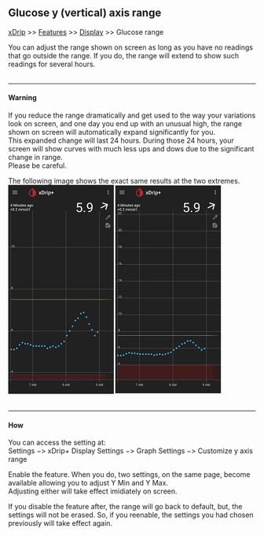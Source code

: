 ## Glucose y (vertical) axis range
[xDrip](../../README.md) >> [Features](../Features_page.md) >> [Display](./Display.md) >> Glucose range  
  
You can adjust the range shown on screen as long as you have no readings that go outside the range.  If you do, the range will extend to show such readings for several hours.  
<br/>  
  
---  
  
#### **Warning**  
If you reduce the range dramatically and get used to the way your variations look on screen, and one day you end up with an unusual high, the range shown on screen will automatically expand significantly for you.  
This expanded change will last 24 hours.  During those 24 hours, your screen will show curves with much less ups and dows due to the significant change in range.  
Please be careful.  
  
The following image shows the exact same results at the two extremes.  
![](./images/GlucoseRange.png)  
<br/>  
  
---  
  
#### **How**  
You can access the setting at:  
Settings &#8722;> xDrip+ Display Settings &#8722;> Graph Settings &#8722;> Customize y axis range  
  
Enable the feature.  When you do, two settings, on the same page, become available allowing you to adjust Y Min and Y Max.  
Adjusting either will take effect imidiately on screen.  
  
If you disable the feature after, the range will go back to default, but, the settings will not be erased.  So, if you reenable, the settings you had chosen previously will take effect again.  
  
  
